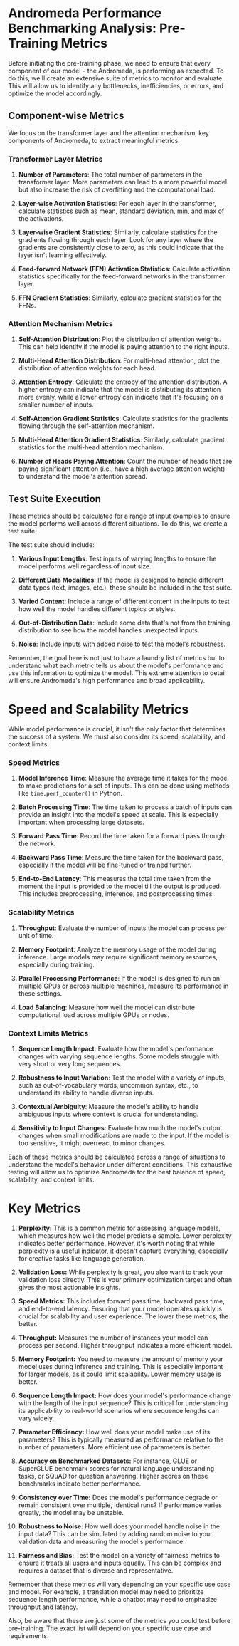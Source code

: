 # Andromeda Performance Benchmarking Analysis: Pre-Training Metrics

Before initiating the pre-training phase, we need to ensure that every component of our model – the Andromeda, is performing as expected. To do this, we'll create an extensive suite of metrics to monitor and evaluate. This will allow us to identify any bottlenecks, inefficiencies, or errors, and optimize the model accordingly.

## Component-wise Metrics
We focus on the transformer layer and the attention mechanism, key components of Andromeda, to extract meaningful metrics.

### Transformer Layer Metrics
1. **Number of Parameters**: The total number of parameters in the transformer layer. More parameters can lead to a more powerful model but also increase the risk of overfitting and the computational load.

2. **Layer-wise Activation Statistics**: For each layer in the transformer, calculate statistics such as mean, standard deviation, min, and max of the activations.

3. **Layer-wise Gradient Statistics**: Similarly, calculate statistics for the gradients flowing through each layer. Look for any layer where the gradients are consistently close to zero, as this could indicate that the layer isn't learning effectively.

4. **Feed-forward Network (FFN) Activation Statistics**: Calculate activation statistics specifically for the feed-forward networks in the transformer layer.

5. **FFN Gradient Statistics**: Similarly, calculate gradient statistics for the FFNs.

### Attention Mechanism Metrics
1. **Self-Attention Distribution**: Plot the distribution of attention weights. This can help identify if the model is paying attention to the right inputs.

2. **Multi-Head Attention Distribution**: For multi-head attention, plot the distribution of attention weights for each head.

3. **Attention Entropy**: Calculate the entropy of the attention distribution. A higher entropy can indicate that the model is distributing its attention more evenly, while a lower entropy can indicate that it's focusing on a smaller number of inputs.

4. **Self-Attention Gradient Statistics**: Calculate statistics for the gradients flowing through the self-attention mechanism.

5. **Multi-Head Attention Gradient Statistics**: Similarly, calculate gradient statistics for the multi-head attention mechanism.

6. **Number of Heads Paying Attention**: Count the number of heads that are paying significant attention (i.e., have a high average attention weight) to understand the model's attention spread.

## Test Suite Execution

These metrics should be calculated for a range of input examples to ensure the model performs well across different situations. To do this, we create a test suite. 

The test suite should include:

1. **Various Input Lengths**: Test inputs of varying lengths to ensure the model performs well regardless of input size.

2. **Different Data Modalities**: If the model is designed to handle different data types (text, images, etc.), these should be included in the test suite.

3. **Varied Content**: Include a range of different content in the inputs to test how well the model handles different topics or styles.

4. **Out-of-Distribution Data**: Include some data that's not from the training distribution to see how the model handles unexpected inputs.

5. **Noise**: Include inputs with added noise to test the model's robustness.

Remember, the goal here is not just to have a laundry list of metrics but to understand what each metric tells us about the model's performance and use this information to optimize the model. This extreme attention to detail will ensure Andromeda's high performance and broad applicability.

# Speed and Scalability Metrics

While model performance is crucial, it isn't the only factor that determines the success of a system. We must also consider its speed, scalability, and context limits. 

### Speed Metrics
1. **Model Inference Time**: Measure the average time it takes for the model to make predictions for a set of inputs. This can be done using methods like `time.perf_counter()` in Python.

2. **Batch Processing Time**: The time taken to process a batch of inputs can provide an insight into the model's speed at scale. This is especially important when processing large datasets.

3. **Forward Pass Time**: Record the time taken for a forward pass through the network. 

4. **Backward Pass Time**: Measure the time taken for the backward pass, especially if the model will be fine-tuned or trained further.

5. **End-to-End Latency**: This measures the total time taken from the moment the input is provided to the model till the output is produced. This includes preprocessing, inference, and postprocessing times.

### Scalability Metrics
1. **Throughput**: Evaluate the number of inputs the model can process per unit of time. 

2. **Memory Footprint**: Analyze the memory usage of the model during inference. Large models may require significant memory resources, especially during training.

3. **Parallel Processing Performance**: If the model is designed to run on multiple GPUs or across multiple machines, measure its performance in these settings.

4. **Load Balancing**: Measure how well the model can distribute computational load across multiple GPUs or nodes.

### Context Limits Metrics
1. **Sequence Length Impact**: Evaluate how the model's performance changes with varying sequence lengths. Some models struggle with very short or very long sequences.

2. **Robustness to Input Variation**: Test the model with a variety of inputs, such as out-of-vocabulary words, uncommon syntax, etc., to understand its ability to handle diverse inputs.

3. **Contextual Ambiguity**: Measure the model's ability to handle ambiguous inputs where context is crucial for understanding.

4. **Sensitivity to Input Changes**: Evaluate how much the model's output changes when small modifications are made to the input. If the model is too sensitive, it might overreact to minor changes.

Each of these metrics should be calculated across a range of situations to understand the model's behavior under different conditions. This exhaustive testing will allow us to optimize Andromeda for the best balance of speed, scalability, and context limits.

# Key Metrics

1. **Perplexity:** This is a common metric for assessing language models, which measures how well the model predicts a sample. Lower perplexity indicates better performance. However, it's worth noting that while perplexity is a useful indicator, it doesn't capture everything, especially for creative tasks like language generation.

2. **Validation Loss:** While perplexity is great, you also want to track your validation loss directly. This is your primary optimization target and often gives the most actionable insights.

3. **Speed Metrics:** This includes forward pass time, backward pass time, and end-to-end latency. Ensuring that your model operates quickly is crucial for scalability and user experience. The lower these metrics, the better.

4. **Throughput:** Measures the number of instances your model can process per second. Higher throughput indicates a more efficient model.

5. **Memory Footprint:** You need to measure the amount of memory your model uses during inference and training. This is especially important for larger models, as it could limit scalability. Lower memory usage is better.

6. **Sequence Length Impact:** How does your model's performance change with the length of the input sequence? This is critical for understanding its applicability to real-world scenarios where sequence lengths can vary widely.

7. **Parameter Efficiency:** How well does your model make use of its parameters? This is typically measured as performance relative to the number of parameters. More efficient use of parameters is better.

8. **Accuracy on Benchmarked Datasets:** For instance, GLUE or SuperGLUE benchmark scores for natural language understanding tasks, or SQuAD for question answering. Higher scores on these benchmarks indicate better performance.

9. **Consistency over Time:** Does the model's performance degrade or remain consistent over multiple, identical runs? If performance varies greatly, the model may be unstable.

10. **Robustness to Noise:** How well does your model handle noise in the input data? This can be simulated by adding random noise to your validation data and measuring the model's performance.

11. **Fairness and Bias:** Test the model on a variety of fairness metrics to ensure it treats all users and inputs equally. This can be complex and requires a dataset that is diverse and representative.

Remember that these metrics will vary depending on your specific use case and model. For example, a translation model may need to prioritize sequence length performance, while a chatbot may need to emphasize throughput and latency.

Also, be aware that these are just some of the metrics you could test before pre-training. The exact list will depend on your specific use case and requirements.